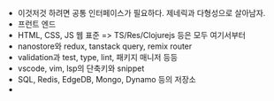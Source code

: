 - 이것저것 하려면 공통 인터페이스가 필요하다. 제네릭과 다형성으로 살아남자.
- 프런트 엔드
- HTML, CSS, JS 웹 표준 => TS/Res/Clojurejs 등은 모두 여기서부터
- nanostore와 redux, tanstack query, remix router
- validation과 test, type, lint, 패키지 매니저 등등
- vscode, vim, lsp의 단축키와 snippet
- SQL, Redis, EdgeDB, Mongo, Dynamo 등의 저장소
-
